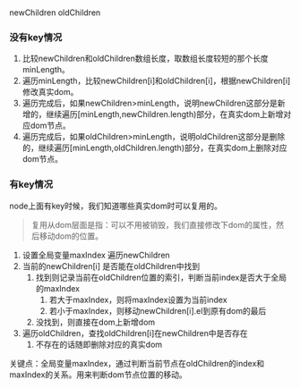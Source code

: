 # 

newChildren 
oldChildren 
### 没有key情况
1. 比较newChildren和oldChildren数组长度，取数组长度较短的那个长度minLength。
2. 遍历minLength，比较newChildren[i]和oldChildren[i]，根据newChildren[i]修改真实dom。
3. 遍历完成后，如果newChildren>minLength，说明newChildren这部分是新增的，继续遍历[minLength,newChildren.length)部分，在真实dom上新增对应dom节点。
4. 遍历完成后，如果oldChildren>minLength，说明oldChildren这部分是删除的，继续遍历[minLength,oldChildren.length)部分，在真实dom上删除对应dom节点。


### 有key情况
node上面有key时候，我们知道哪些真实dom时可以复用的。
> 复用从dom层面是指：可以不用被销毁，我们直接修改下dom的属性，然后移动dom的位置。

1. 设置全局变量maxIndex 遍历newChildren
2. 当前的newChildren[i] 是否能在oldChildren中找到
   1. 找到则记录当前在oldChildren位置的索引，判断当前index是否大于全局的maxIndex
      1. 若大于maxIndex，则将maxIndex设置为当前index
      2. 若小于maxIndex，则移动newChildren[i].el到原有dom的最后
   2. 没找到，则直接在dom上新增dom
3. 遍历oldChildren，查找oldChildren[i]在newChildren中是否存在
   1. 不存在的话随即删除对应的真实dom

关键点：全局变量maxIndex，通过判断当前节点在oldChildren的index和maxIndex的关系。用来判断dom节点位置的移动。